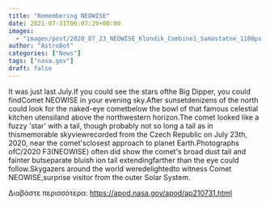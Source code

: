 ```yaml
---
title: "Remembering NEOWISE"
date: 2021-07-31T06:07:29+00:00
images:
  - "images/post/2020_07_23_NEOWISE_Klondik_Combine1_Samostatne_1100px.jpg"
author: "AstroBot"
categories: ["News"]
tags: ["nasa.gov"]
draft: false
---
```


It was just last July.If you could see the stars ofthe Big Dipper, you could findComet NEOWISE in your evening sky.After sunsetdenizens of the north could look for the naked-eye cometbelow the bowl of that famous celestial kitchen utensiland above the northwestern horizon.The comet looked like a fuzzy 'star' with a tail, though probably not so long a tail as in thismemorable skyviewrecorded from the Czech Republic on July 23th, 2020, near the comet'sclosest approach to planet Earth.Photographs ofC/2020 F3(NEOWISE) often did show the comet's broad dust tail and fainter butseparate bluish ion tail extendingfarther than the eye could follow.Skygazers around the world weredelightedto witness Comet NEOWISE,surprise visitor from the outer Solar System.

Διαβάστε περισσότερα: https://apod.nasa.gov/apod/ap210731.html
